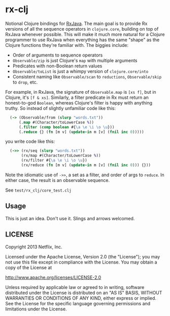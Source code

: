 # rx-clj

Notional Clojure bindings for [RxJava](https://github.com/Netflix/RxJava). The main goal is to provide Rx versions of all the sequence operators in `clojure.core`, building on top of RxJava whenever possible. This will make it much more natural for a Clojure programmer to use RxJava when everything has the same "shape" as the Clojure functions they're familiar with. The biggies include:

* Order of arguments to sequence operators
* `Observable/zip` is just Clojure's `map` with multiple arguments
* Predicates with non-Boolean return values
* `Observable/toList` is just a whimpy version of `clojure.core/into`
* Consistent naming like `Observable/scan` to `reductions`, `Observable/skip` to `drop`, etc.


For example, in RxJava, the signature of `Observable.map` is `[xs f]`, but in Clojure, it's `[f & xs]`. Similarly, a filter predicate in Rx must return an honest-to-god `Boolean`, whereas Clojure's filter is happy with anything truthy. So instead of slightly unfamiliar code like this:

```clojure
  (-> (Observable/from (slurp "words.txt"))
      (.map #(Character/toLowerCase %))
      (.filter (comp boolean #{\a \e \i \o \u}))
      (.reduce {} (fn [m v] (update-in m [v] (fnil inc 0)))))
```

you write code like this:

```clojure
  (->> (rx/seq (slurp "words.txt"))
       (rx/map #(Character/toLowerCase %))
       (rx/filter #{\a \e \i \o \u})
       (rx/reduce (fn [m v] (update-in m [v] (fnil inc 0))) {}))
```

Note the idiomatic use of `->>`, a set as a filter, and order of args to `reduce`. In either case, the result is an observable sequence.

See `test/rx_clj/core_test.clj`

## Usage

This is just an idea. Don't use it. Slings and arrows welcomed.

## LICENSE

Copyright 2013 Netflix, Inc.

Licensed under the Apache License, Version 2.0 (the "License");
you may not use this file except in compliance with the License.
You may obtain a copy of the License at

<http://www.apache.org/licenses/LICENSE-2.0>

Unless required by applicable law or agreed to in writing, software
distributed under the License is distributed on an "AS IS" BASIS,
WITHOUT WARRANTIES OR CONDITIONS OF ANY KIND, either express or implied.
See the License for the specific language governing permissions and
limitations under the License.


